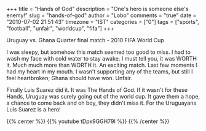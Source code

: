 +++
title = "Hands of God"
description = "One's hero is someone else's enemy!"
slug = "hands-of-god"
author = "Lobo"
comments = "true"
date = "2010-07-02 21:51:43"
timezone = "IST"
categories = ["0"]
tags = ["sports", "football", "unfair", "worldcup", "fifa"]
+++

Uruguay vs. Ghana
Quarter final match - 2010 FIFA World Cup

I was sleepy, but somehow this match seemed too good to miss. I had to wash my face with cold water to stay awake. I must tell you, it was WORTH it. Much much more than WORTH it. An exciting match. Last few moments I had my heart in my mouth. I wasn't supporting any of the teams, but still I feel heartbroken; Ghana should have won. Unfair.

Finally Luis Suarez did it. It was The Hands of God. If it wasn't for these Hands, Uruguay was surely going out of the world cup. It gave them a hope, a chance to come back and oh boy, they didn't miss it. For the Uruguayans Luis Suarez is a hero!

{{% center %}}
{{% youtube tDpx9GGH79I %}}
{{% /center %}}
